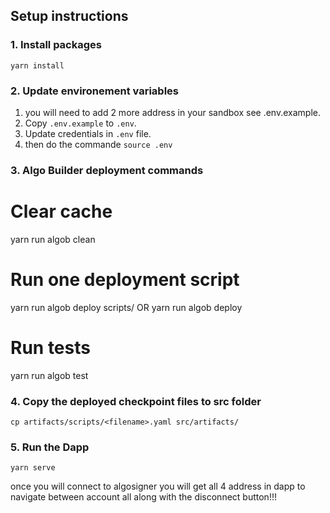 ## Setup instructions

### 1. Install packages
```
yarn install
```

### 2. Update environement variables
1. you will need to add 2 more address in your sandbox see .env.example.
2. Copy `.env.example` to `.env`.
3. Update credentials in `.env` file.
4. then do the commande `source .env`

### 3. Algo Builder deployment commands

# Clear cache
yarn run algob clean

# Run one deployment script
yarn run algob deploy scripts/<filename>
OR 
yarn run algob deploy

# Run tests
yarn run algob test


### 4. Copy the deployed checkpoint files to src folder
```
cp artifacts/scripts/<filename>.yaml src/artifacts/
```

### 5. Run the Dapp
```
yarn serve
```

once you will connect to algosigner you will get all 4 address in dapp to navigate between account all along with the disconnect button!!!




